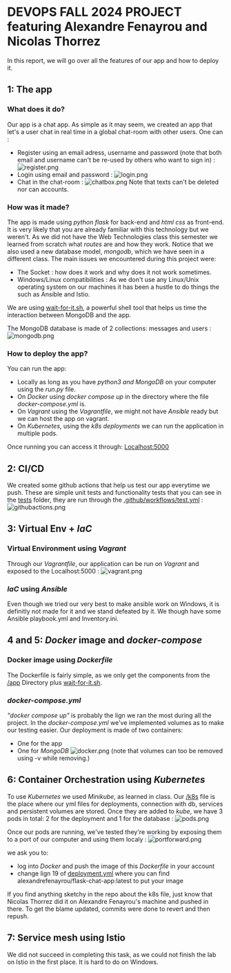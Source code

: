 # DEVOPS FALL 2024 PROJECT featuring Alexandre Fenayrou and Nicolas Thorrez
In this report, we will go over all the features of our app and how to deploy it.
## 1: The app
### What does it do?
Our app is a chat app. As simple as it may seem, we created an app that let's a user chat in real time in a global chat-room with other users.
One can : 
- Register using an email adress, username and password (note that both email and username can't be re-used by others who want to sign in) : ![register.png](images/image1.png)
- Login using email and password : ![login.png](images/image2.png)
- Chat in the chat-room : ![chatbox.png](images/image3.png)
Note that texts can't be deleted nor can accounts.

### How was it made?
The app is made using *python flask* for back-end and *html css* as front-end. It is very likely that you are already familiar with this technology but we weren't. As we did not have the Web Technologies class this semester we learned from scratch what *routes* are and how they work. Notice that we also used a new database model, *mongodb*, which we have seen in a different class. The main issues we encountered during this project were:
- The Socket : how does it work and why does it not work sometimes.
- Windows/Linux compatibilities : As we don't use any Linux/Unix operating system on our machines it has been a hustle to do things the such as Ansible and Istio.

We are using [wait-for-it.sh](https://github.com/vishnubob/wait-for-it/blob/master/wait-for-it.sh), a powerful shell tool that helps us time the interaction between MongoDB and the app.

The MongoDB database is made of 2 collections: messages and users : ![mongodb.png](/images/image7.png)

### How to deploy the app?
You can run the app:
- Locally as long as you have *python3 and MongoDB* on your computer using the *run.py* file.
- On *Docker* using *docker compose up* in the directory where the file *docker-compose.yml* is.
- On *Vagrant* using the *Vagrantfile*, we might not have *Ansible* ready but we can host the app on vagrant.
- On *Kubernetes*, using the *k8s deployments* we can run the application in multiple pods.

Once running you can access it through: [Localhost:5000](http://localhost:5000)

## 2: CI/CD
We created some github actions that help us test our app everytime we push. These are simple unit tests and functionality tests that you can see in the [tests](/tests/) folder, they are run through the [.github/workflows/test.yml](/.github/workflows/test.yml) : ![githubactions.png](/images/image4.png)

## 3: Virtual Env + *IaC*
### Virtual Environment using *Vagrant*
Through our *Vagrantfile*, our application can be run on *Vagrant* and exposed to the Localhost:5000 : ![vagrant.png](/images/image5.png)

### *IaC* using *Ansible*
Even though we tried our very best to make ansible work on Windows, it is definitly not made for it and we stand defeated by it. We though have some Ansible playbook.yml and Inventory.ini.

## 4 and 5: *Docker* image and *docker-compose*
### Docker image using *Dockerfile*
The Dockerfile is fairly simple, as we only get the components from the [/app](/app/) Directory plus [wait-for-it.sh](wait-for-it.sh).

### *docker-compose.yml*
*"docker compose up"* is probably the lign we ran the most during all the project. In the *docker-compose.yml* we've implemented volumes as to make our testing easier. Our deployment is made of two containers:
- One for the app
- One for *MongoDB*
![docker.png](/images/image6.png)
(note that volumes can too be removed using -v while removing.)

## 6: Container Orchestration using *Kubernetes*
To use *Kubernetes* we used *Minikube*, as learned in class.
Our [/k8s](/k8s/) file is the place where our yml files for deployments, connection with db, services and persistent volumes are stored.
Once they are added to *kube*, we have 3 pods in total: 2 for the deployment and 1 for the database : ![pods.png](/images/image8.png)

Once our pods are running, we've tested they're working by exposing them to a port of our computer and using them localy : ![portforward.png](/images/image9.png)

we ask you to: 
- log into *Docker* and push the image of this *Dockerfile* in your account
- change lign 19 of [deployment.yml](/k8s/deployment.yml) where you can find alexandrefenayrou/flask-chat-app:latest to put your image

If you find anything sketchy in the repo about the k8s file, just know that Nicolas Thorrez did it on Alexandre Fenayrou's machine and pushed in there. To get the blame updated, commits were done to revert and then repush.

## 7: Service mesh using Istio
We did not succeed in completing this task, as we could not finish the lab on Istio in the first place. It is hard to do on Windows.